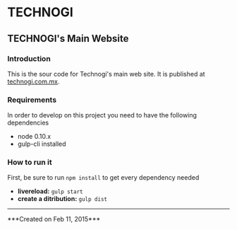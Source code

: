 TECHNOGI
========

## TECHNOGI's Main Website

### Introduction
This is the sour code for Technogi's main web site. It is published at [technogi.com.mx](http://www.technogi.com.mx/).

### Requirements
In order to develop on this project you need to have the following dependencies

* node 0.10.x
* gulp-cli installed

### How to run it

First, be sure to run ``` npm install ``` to get every dependency needed

* **livereload:** ``` gulp start ```
* **create a ditribution:** ``` gulp dist ```

<hr>
***Created on Feb 11, 2015***
